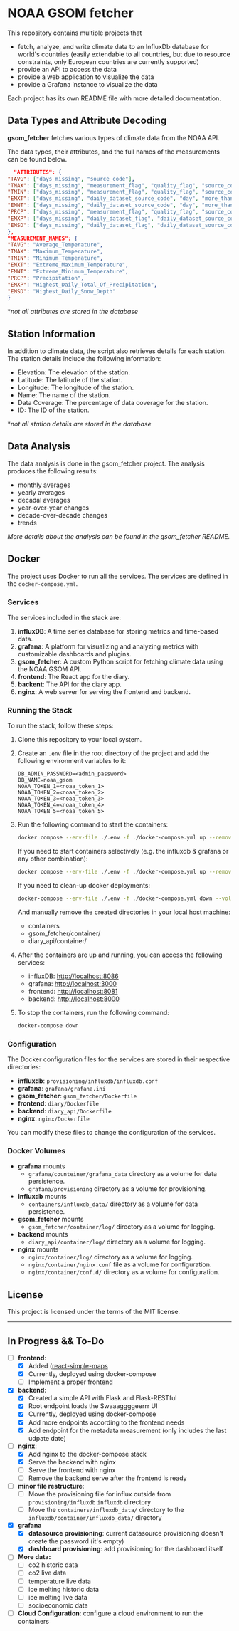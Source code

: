 # NOAA GSOM fetcher

This repository contains multiple projects that

- fetch, analyze, and write climate data to an InfluxDb database for world's countries (easily extendable to all
  countries, but due to resource constraints, only European countries are currently supported)
- provide an API to access the data
- provide a web application to visualize the data
- provide a Grafana instance to visualize the data

Each project has its own README file with more detailed documentation.

## Data Types and Attribute Decoding

**gsom_fetcher** fetches various types of climate data from the NOAA API.

The data types, their attributes, and the full names of the measurements can be found below.

```json
  "ATTRIBUTES": {
"TAVG": ["days_missing", "source_code"],
"TMAX": ["days_missing", "measurement_flag", "quality_flag", "source_code"],
"TMIN": ["days_missing", "measurement_flag", "quality_flag", "source_code"],
"EMXT": ["days_missing", "daily_dataset_source_code", "day", "more_than_once"],
"EMNT": ["days_missing", "daily_dataset_source_code", "day", "more_than_once"],
"PRCP": ["days_missing", "measurement_flag", "quality_flag", "source_code"],
"EMXP": ["days_missing", "daily_dataset_flag", "daily_dataset_source_code", "day", "more_than_once"],
"EMSD": ["days_missing", "daily_dataset_flag", "daily_dataset_source_code", "day", "more_than_once"]
},
"MEASUREMENT_NAMES": {
"TAVG": "Average_Temperature",
"TMAX": "Maximum_Temperature",
"TMIN": "Minimum_Temperature",
"EMXT": "Extreme_Maximum_Temperature",
"EMNT": "Extreme_Minimum_Temperature",
"PRCP": "Precipitation",
"EMXP": "Highest_Daily_Total_Of_Precipitation",
"EMSD": "Highest_Daily_Snow_Depth"
}
```

**not all attributes are stored in the database*

## Station Information

In addition to climate data, the script also retrieves details for each station. The station details include the
following information:

- Elevation: The elevation of the station.
- Latitude: The latitude of the station.
- Longitude: The longitude of the station.
- Name: The name of the station.
- Data Coverage: The percentage of data coverage for the station.
- ID: The ID of the station.

**not all station details are stored in the database*

## Data Analysis

The data analysis is done in the gsom_fetcher project. The analysis produces the following results:

- monthly averages
- yearly averages
- decadal averages
- year-over-year changes
- decade-over-decade changes
- trends

*More details about the analysis can be found in the gsom_fetcher README.*

## Docker

The project uses Docker to run all the services. The services are defined in the `docker-compose.yml`.

### Services

The services included in the stack are:

1. **influxDB**: A time series database for storing metrics and time-based data.
2. **grafana**: A platform for visualizing and analyzing metrics with customizable dashboards and plugins.
3. **gsom_fetcher**: A custom Python script for fetching climate data using the NOAA GSOM API.
4. **frontend**: The React app for the diary.
5. **backent**: The API for the diary app.
6. **nginx**: A web server for serving the frontend and backend.

### Running the Stack

To run the stack, follow these steps:

1. Clone this repository to your local system.

2. Create an `.env` file in the root directory of the project and add the following environment variables to it:

    ```
    DB_ADMIN_PASSWORD=<admin_password>
    DB_NAME=noaa_gsom
    NOAA_TOKEN_1=<noaa_token_1>
    NOAA_TOKEN_2=<noaa_token_2>
    NOAA_TOKEN_3=<noaa_token_3>
    NOAA_TOKEN_4=<noaa_token_4>
    NOAA_TOKEN_5=<noaa_token_5>
    ```

3. Run the following command to start the containers:

    ```bash
    docker compose --env-file ./.env -f ./docker-compose.yml up --remove-orphans --build
    ```

   If you need to start containers selectively (e.g. the influxdb & grafana or any other combination):
   ```bash
   docker compose --env-file ./.env -f ./docker-compose.yml up --remove-orphans --build influxdb grafana
    ```

   If you need to clean-up docker deployments:

    ```bash
    docker-compose --env-file ./.env -f ./docker-compose.yml down --volumes --remove-orphans
    ```

   And manually remove the created directories in your local host machine:
    - containers
    - gsom_fetcher/container/
    - diary_api/container/

4. After the containers are up and running, you can access the following services:

    - influxDB: [http://localhost:8086](http://localhost:8086)
    - grafana: [http://localhost:3000](http://localhost:3000)
    - frontend: [http://localhost:8081](http://localhost:8081)
    - backend: [http://localhost:8000](http://localhost:8000)

5. To stop the containers, run the following command:

    ```bash
    docker-compose down
    ```

### Configuration

The Docker configuration files for the services are stored in their respective directories:

- **influxdb**: `provisioning/influxdb/influxdb.conf`
- **grafana**: `grafana/grafana.ini`
- **gsom_fetcher**: `gsom_fetcher/Dockerfile`
- **frontend**: `diary/Dockerfile`
- **backend**: `diary_api/Dockerfile`
- **nginx**: `nginx/Dockerfile`

You can modify these files to change the configuration of the services.

### Docker Volumes

- **grafana** mounts
    - `grafana/counteiner/grafana_data` directory as a volume for data persistence.
    - `grafana/provisioning` directory as a volume for provisioning.
- **influxdb** mounts
    - `containers/influxdb_data/` directory as a volume for data persistence.
- **gsom_fetcher** mounts
    - `gsom_fetcher/container/log/` directory as a volume for logging.
- **backend** mounts
    - `diary_api/container/log/` directory as a volume for logging.
- **nginx** mounts
    - `nginx/container/log/` directory as a volume for logging.
    - `nginx/container/nginx.conf` file as a volume for configuration.
    - `nginx/container/conf.d/` directory as a volume for configuration.

## License

This project is licensed under the terms of the MIT license.

___

## In Progress && To-Do

- [ ] **frontend**:
    - [x] Added ([react-simple-maps](https://www.react-simple-maps.io/)
    - [x] Currently, deployed using docker-compose
    - [ ] Implement a proper frontend
- [x] **backend**:
    - [x] Created a simple API with Flask and Flask-RESTful
    - [x] Root endpoint loads the Swaaaggggeerrr UI
    - [x] Currently, deployed using docker-compose
    - [x] Add more endpoints according to the frontend needs
    - [x] Add endpoint for the metadata measurement (only includes the last udpate date)
- [ ] **nginx**:
    - [x] Add nginx to the docker-compose stack
    - [x] Serve the backend with nginx
    - [ ] Serve the frontend with nginx
    - [ ] Remove the backend serve after the frontend is ready
- [ ] **minor file restructure**:
    - [ ] Move the provisioning file for influx outside from `provisioning/influxdb` `influxdb` directory
    - [ ] Move the `containers/influxdb_data/` directory to the `influxdb/container/influxdb_data/` directory
- [x] **grafana**
    - [x] **datasource provisioning**: current datasource provisioning doesn't create the password (it's empty)
    - [x] **dashboard provisioning**: add provisioning for the dashboard itself
- [ ] **More data:**
    - [ ] co2 historic data
    - [ ] co2 live data
    - [ ] temperature live data
    - [ ] ice melting historic data
    - [ ] ice melting live data
    - [ ] socioeconomic data
- [ ] **Cloud Configuration**: configure a cloud environment to run the containers